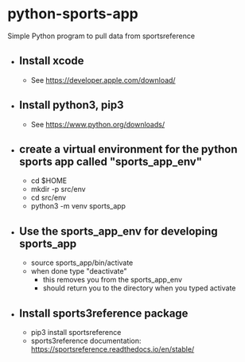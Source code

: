 # python-sports-app
Simple Python program to pull data from sportsreference

* ## Install xcode
  - See https://developer.apple.com/download/
  
* ## Install python3, pip3 
  - See https://www.python.org/downloads/
  
* ## create a virtual environment for the python sports app called "sports_app_env"
  - cd $HOME
  - mkdir -p src/env
  - cd src/env
  - python3 -m venv sports_app

* ## Use the sports_app_env for developing sports_app
  - source sports_app/bin/activate
  - when done type "deactivate"
    - this removes you from the sports_app_env
    - should return you to the directory when you typed activate

* ## Install sports3reference package
  - pip3 install sportsreference
  - sports3reference documentation: https://sportsreference.readthedocs.io/en/stable/
 
